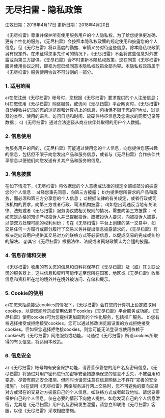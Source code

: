 # 无尽扫雷 - 隐私政策

生效日期：2018年4月17日
更新日期：2018年4月20日

《无尽扫雷》尊重并保护所有使用服务用户的个人隐私权。为了给您提供更准确、更有个性化的服务，《无尽扫雷》会按照本隐私权政策的规定使用和披露您的个人信息。但《无尽扫雷》将以高度的勤勉、审慎义务对待这些信息。除本隐私权政策另有规定外，在未征得您事先许可的情况下，《无尽扫雷》不会将这些信息对外披露或向第三方提供。《无尽扫雷》会不时更新本隐私权政策。您在同意《无尽扫雷》服务使用协议之时，即视为您已经同意本隐私权政策全部内容。本隐私权政策属于《无尽扫雷》服务使用协议不可分割的一部分。

### 1. 适用范围
a)在您注册《无尽扫雷》帐号时，您根据《无尽扫雷》要求提供的个人注册信息；
b)在您使用《无尽扫雷》网络服务，或访问《无尽扫雷》平台网页时，《无尽扫雷》自动接收并记录的您的浏览器和计算机上的信息，包括但不限于您的IP地址、浏览器的类型、使用的语言、访问日期和时间、软硬件特征信息及您需求的网页记录等数据；
c)《无尽扫雷》通过合法途径从商业伙伴处取得的用户个人数据。

### 2. 信息使用
为服务用户的目的，《无尽扫雷》可能通过使用您的个人信息，向您提供您感兴趣的信息，包括但不限于向您发出产品和服务信息，或者与《无尽扫雷》合作伙伴共享信息以便他们向您发送有关其产品和服务的信息。

### 3. 信息披露
在如下情况下，《无尽扫雷》将依据您的个人意愿或法律的规定全部或部分的披露您的个人信息：
a)经您事先同意，向第三方披露；
b)为提供您所要求的产品和服务，而必须和第三方分享您的个人信息；
c)根据法律的有关规定，或者行政或司法机构的要求，向第三方或者行政、司法机构披露；
d)如您出现违反当地有关法律、法规或者《无尽扫雷》服务协议或相关规则的情况，需要向第三方披露；
e)如您是适格的知识产权投诉人并已提起投诉，应被投诉人要求，向被投诉人披露，以便双方处理可能的权利纠纷；
f)在《无尽扫雷》平台上创建的某一交易中，如交易任何一方履行或部分履行了交易义务并提出信息披露请求的，《无尽扫雷》有权决定向该用户提供其交易对方的联络方式等必要信息，以促成交易的完成或纠纷的解决。
g)其它《无尽扫雷》根据法律、法规或者网站政策认为合适的披露。

### 4. 信息存储和交换
《无尽扫雷》收集的有关您的信息和资料将保存在《无尽扫雷》及（或）其关联公司的服务器上，这些信息和资料可能传送至您所在国家、地区或《无尽扫雷》收集信息和资料所在地的境外并在境外被访问、存储和展示。

### 5. Cookie的使用
a)在您未拒绝接受cookies的情况下，《无尽扫雷》会在您的计算机上设定或取用cookies，以便您能登录或使用依赖于cookies《无尽扫雷》平台服务或功能。《无尽扫雷》使用cookies可为您提供更加周到的个性化服务，包括推广服务。
b)您有权选择接受或拒绝接受cookies。您可以通过修改浏览器设置的方式拒绝接受cookies。但如果您选择拒绝接cookies，则您可能无法登录或使用依赖于cookies的《无尽扫雷》网络服务或功能。
c)通过《无尽扫雷》所设cookies所取得的有关信息，将适用本政策。

### 6. 信息安全
a)《无尽扫雷》帐号均有安全保护功能，请妥善保管您的用户名及密码信息。《无尽扫雷》将通过对用户密码进行加密等安全措施确保您的信息不丢失，不被滥用和变造。尽管有前述安全措施，但同时也请您注意在信息网络上不存在“完善的安全措施”。
b)在使用《无尽扫雷》网络服务进行网上交易时，您不可避免的要向交易对方或潜在的交易对方披露自己的个人信息，如联络方式或者邮政地址。请您妥善保护自己的个人信息，仅在必要的情形下向他人提供。如您发现自己的个人信息泄密，尤其是《无尽扫雷》用户名及密码发生泄露，请您立即联络《无尽扫雷》客服，以便《无尽扫雷》采取相应措施。